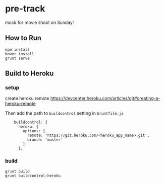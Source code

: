# pre-track
mock for movie shoot on Sunday!

## How to Run
```
npm install
bower install
grunt serve
```

## Build to Heroku

### setup
create heroku remote
https://devcenter.heroku.com/articles/git#creating-a-heroku-remote

Then add the path to `buildcontrol` setting in `Gruntfile.js`
```
    buildcontrol: {
      heroku: {
        options: {
          remote: 'https://git.heroku.com/<heroku_app_name>.git',
          branch: 'master'
        }
      },
```

### build
```
grunt build
grunt buildcontrol:heroku
```
